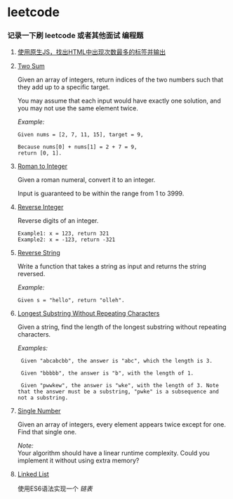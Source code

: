 # leetcode

### 记录一下刷 leetcode 或者其他面试 编程题


1. [使用原生JS，找出HTML中出现次数最多的标签并输出](FindTheMost.html)

2. [Two Sum](TwoSum.html)

    Given an array of integers, return indices of the two numbers such that they add up to a specific target.
    
    You may assume that each input would have exactly one solution, and you may not use the same element twice.

    _Example:_

    ```
    Given nums = [2, 7, 11, 15], target = 9,
    
    Because nums[0] + nums[1] = 2 + 7 = 9,
    return [0, 1].
    ```
3. [Roman to Integer](Roman_to_Integer.html)
    
    Given a roman numeral, convert it to an integer.
    
    Input is guaranteed to be within the range from 1 to 3999.
    
4. [Reverse Integer](ReverseInteger.html)
    
    Reverse digits of an integer.
    
    ```
    Example1: x = 123, return 321
    Example2: x = -123, return -321
    ```
5. [Reverse String](ReverseString.html)

    Write a function that takes a string as input and returns the string reversed.
    
    _Example:_
    
    ```
    Given s = "hello", return "olleh".
    ```

6. [Longest Substring Without Repeating Characters](LongestSubstringWithoutRepeatingCharacters.html)
   
   Given a string, find the length of the longest substring without repeating characters.
   
   _Examples:_
   
   ```
    Given "abcabcbb", the answer is "abc", which the length is 3.
    
    Given "bbbbb", the answer is "b", with the length of 1.
    
    Given "pwwkew", the answer is "wke", with the length of 3. Note that the answer must be a substring, "pwke" is a subsequence and not a substring.
   ``` 
   
7. [Single Number](SingleNumber.html)

    Given an array of integers, every element appears twice except for one. Find that single one.
    
    _Note:_  
    Your algorithm should have a linear runtime complexity. Could you implement it without using extra memory?
    
8. [Linked List](LinkedList.html)

    使用ES6语法实现一个 _链表_